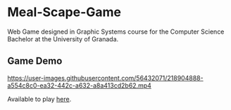 # Meal-Scape-Game
Web Game designed in Graphic Systems course for the Computer Science Bachelor at the University of Granada.

## Game Demo
https://user-images.githubusercontent.com/56432071/218904888-a554c8c0-ea32-442c-a632-a8a413cd2b62.mp4

Available to play [here](https://crisfj00.github.io/Meal-Scape-Game/).

